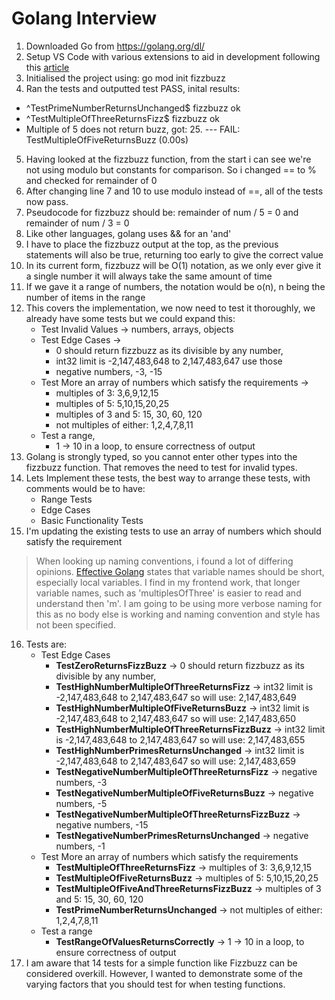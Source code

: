 # Golang Interview

1) Downloaded Go from https://golang.org/dl/
1) Setup VS Code with various extensions to aid in development following this [article](https://levene.me/boost-your-golang-development-with-these-top-vscode-extensions)
3) Initialised the project using: go mod init fizzbuzz
4) Ran the tests and outputted test PASS, inital results:
  - ^TestPrimeNumberReturnsUnchanged$ fizzbuzz ok
  - ^TestMultipleOfThreeReturnsFizz$ fizzbuzz ok
  - Multiple of 5 does not return buzz, got: 25. --- FAIL: TestMultipleOfFiveReturnsBuzz (0.00s)
5) Having looked at the fizzbuzz function, from the start i can see we're not using modulo but constants for comparison. So i changed == to % and checked for remainder of 0
6) After changing line 7 and 10 to use modulo instead of ==, all of the tests now pass.
7) Pseudocode for fizzbuzz should be: remainder of num / 5 = 0 and remainder of num / 3 = 0
8) Like other languages, golang uses && for an 'and'
9) I have to place the fizzbuzz output at the top, as the previous statements will also be true, returning too early to give the correct value
10) In its current form, fizzbuzz will be O(1) notation, as we only ever give it a single number it will always take the same amount of time
11) If we gave it a range of numbers, the notation would be o(n), n being the number of items in the range 
12) This covers the implementation, we now need to test it thoroughly, we already have some tests but we could expand this:
    - Test Invalid Values -> numbers, arrays, objects 
    - Test Edge Cases -> 
        - 0 should return fizzbuzz as its divisible by any number, 
        - int32 limit is -2,147,483,648 to 2,147,483,647 use those
        - negative numbers, -3, -15 
    - Test More an array of numbers which satisfy the requirements -> 
        - multiples of 3: 3,6,9,12,15 
        - multiples of 5: 5,10,15,20,25 
        - multiples of 3 and 5: 15, 30, 60, 120  
        - not multiples of either: 1,2,4,7,8,11
    - Test a range,
       - 1 -> 10 in a loop, to ensure correctness of output
13) Golang is strongly typed, so you cannot enter other types into the fizzbuzz function. That removes the need to test for invalid types.
14) Lets Implement these tests, the best way to arrange these tests, with comments would be to have:
      - Range Tests
      - Edge Cases
      - Basic Functionality Tests
15) I'm updating the existing tests to use an array of numbers which should satisfy the requirement
> When looking up naming conventions, i found a lot of differing opinions. [Effective Golang](https://go.dev/doc/effective_go) states that variable names should be short, especially local variables. I find in my frontend work, that longer variable names, such as 'multiplesOfThree' is easier to read and understand then 'm'. I am going to be using more verbose naming for this as no body else is working and naming convention and style has not been specified. 
16) Tests are:
    - Test Edge Cases
        - **TestZeroReturnsFizzBuzz** -> 0 should return fizzbuzz as its divisible by any number, 
        - **TestHighNumberMultipleOfThreeReturnsFizz** -> int32 limit is -2,147,483,648 to 2,147,483,647 so will use: 2,147,483,649
        - **TestHighNumberMultipleOfFiveReturnsBuzz** -> int32 limit is -2,147,483,648 to 2,147,483,647 so will use: 2,147,483,650
        - **TestHighNumberMultipleOfThreeReturnsFizzBuzz** -> int32 limit is -2,147,483,648 to 2,147,483,647 so will use: 2,147,483,655
        - **TestHighNumberPrimesReturnsUnchanged** -> int32 limit is -2,147,483,648 to 2,147,483,647 so will use: 2,147,483,659
        - **TestNegativeNumberMultipleOfThreeReturnsFizz** -> negative numbers, -3
        - **TestNegativeNumberMultipleOfFiveReturnsBuzz** -> negative numbers, -5
        - **TestNegativeNumberMultipleOfThreeReturnsFizzBuzz** -> negative numbers, -15 
        - **TestNegativeNumberPrimesReturnsUnchanged** -> negative numbers, -1
    - Test More an array of numbers which satisfy the requirements
        - **TestMultipleOfThreeReturnsFizz** -> multiples of 3: 3,6,9,12,15 
        - **TestMultipleOfFiveReturnsBuzz** -> multiples of 5: 5,10,15,20,25 
       -  **TestMultipleOfFiveAndThreeReturnsFizzBuzz** -> multiples of 3 and 5: 15, 30, 60, 120  
        - **TestPrimeNumberReturnsUnchanged** -> not multiples of either: 1,2,4,7,8,11
    - Test a range
        - **TestRangeOfValuesReturnsCorrectly** -> 1 -> 10 in a loop, to ensure correctness of output
17) I am aware that 14 tests for a simple function like Fizzbuzz can be considered overkill. However, I wanted to demonstrate some of the varying factors that you should test for when testing functions. 

